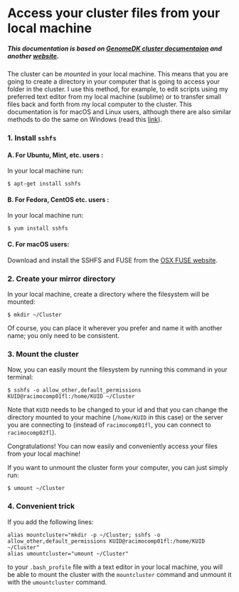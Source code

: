 # Access your cluster files from your local machine

##### This documentation is based on [GenomeDK cluster documentaion](https://genome.au.dk/docs/working-with-data/#accessing-your-files-locally) and another [website](https://www.digitalocean.com/community/tutorials/how-to-use-sshfs-to-mount-remote-file-systems-over-ssh).

The cluster can be *mounted* in your local machine. This means that you are going to create a directory in your computer that is going to access your folder in the cluster. I use this method, for example, to edit scripts using my preferred text editor from my local machine (sublime) or to transfer small files back and forth from my local computer to the cluster. This documentation is for macOS and Linux users, although there are also similar methods to do the same on Windows (read this [link](https://www.digitalocean.com/community/tutorials/how-to-use-sshfs-to-mount-remote-file-systems-over-ssh)).

### 1. Install `sshfs`

#### A. For Ubuntu, Mint, etc. users :

In your local machine run:

```
$ apt-get install sshfs
```

#### B. For Fedora, CentOS etc. users : 

In your local machine run:

```
$ yum install sshfs
```

#### C. For macOS users:

Download and install the SSHFS and FUSE from the [OSX FUSE website](https://osxfuse.github.io/).

### 2. Create your mirror directory

In your local machine, create a directory where the filesystem will be mounted: 

```
$ mkdir ~/Cluster
```

Of course, you can place it wherever you prefer and name it with another name; you only need to be consistent.

### 3. Mount the cluster

Now, you can easily mount the filesystem by running this command in your terminal:

```
$ sshfs -o allow_other,default_permissions KUID@racimocomp01fl:/home/KUID ~/Cluster
```

Note that `KUID` needs to be changed to your id and that you can change the directory mounted to your machine (`/home/KUID` in this case) or the server you are connecting to (instead of `racimocomp01fl`, you can connect to `racimocomp02fl`).


Congratulations! You can now easily and conveniently access your files from your local machine!

If you want to unmount the cluster form your computer, you can just simply run:

```
$ umount ~/Cluster
```

### 4. Convenient trick

If you add the following lines:

```
alias mountcluster="mkdir -p ~/Cluster; sshfs -o allow_other,default_permissions KUID@racimocomp01fl:/home/KUID ~/Cluster"
alias umountcluster="umount ~/Cluster"
```

to your `.bash_profile` file with a text editor in your local machine, you will be able to mount the cluster with the `mountcluster` command and unmount it with the `umountcluster` command.

